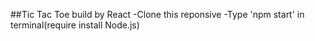 ##Tic Tac Toe build by React
-Clone this reponsive 
-Type 'npm start' in terminal(require install Node.js)
